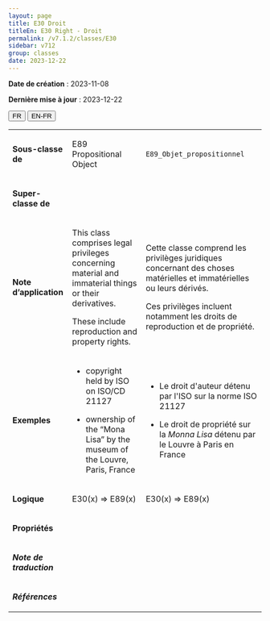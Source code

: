 ```yaml
---
layout: page
title: E30 Droit
titleEn: E30 Right - Droit
permalink: /v7.1.2/classes/E30
sidebar: v712
group: classes
date: 2023-12-22
---
```


**Date de création** : 2023-11-08

**Dernière mise à jour** : 2023-12-22

<div class="lang-buttons">
 <button id="fr" class="activate">FR</button>
 <button id="en-fr">EN-FR</button>
</div>

<table>
<tbody>
<tr>
<td><p><strong>Sous-classe de</strong></p></td>
<td class="en">
<p>E89 Propositional Object<strong></strong></p>
</td>
<td>
<p><code class="language-plaintext highlighter-rouge">E89_Objet_propositionnel</code> </p>
</td>
</tr>
<tr>
<td><p><strong>Super-classe de</strong></p></td>
<td class="en">
</td>
<td>
</td>
</tr>
<tr>
<td><p><strong>Note d’application</strong></p></td>
<td class="en">
<p>This class comprises legal privileges concerning material and immaterial things or their derivatives.<strong></strong></p>
<p>These include reproduction and property rights.</p>
</td>
<td>
<p>Cette classe comprend les privilèges juridiques concernant des choses matérielles et immatérielles ou leurs dérivés.</p>
<p>Ces privilèges incluent notamment les droits de reproduction et de propriété.</p>
</td>
</tr>
<tr>
<td><p><strong>Exemples</strong></p></td>
<td class="en">
<ul>
<li><p>copyright held by ISO on ISO/CD 21127<strong></strong></p>
</li>
<li><p>ownership of the “Mona Lisa” by the museum of the Louvre, Paris, France<strong></strong></p>
</li>
</ul>
</td>
<td>
<ul>
<li><p>Le droit d'auteur détenu par l'ISO sur la norme ISO 21127</p>
</li>
<li><p>Le droit de propriété sur la <em>Monna Lisa</em> détenu par le Louvre à Paris en France </p>
</li>
</ul>
</td>
</tr>
<tr>
<td><p><strong>Logique</strong></p></td>
<td class="en">
<p>E30(x) ⇒ E89(x)</p>
</td>
<td>
<p>E30(x) ⇒ E89(x)</p>
</td>
</tr>
<tr>
<td><p><strong>Propriétés</strong></p></td>
<td class="en">
</td>
<td>
</td>
</tr>
<tr>
<td><p><strong><em>Note de traduction</em></strong></p></td>
<td colspan="2">
</td>
</tr>
<tr>
<td><p><strong><em>Références</em></strong></p></td>
<td colspan="2">
</td>
</tr>
</tbody>
</table>

